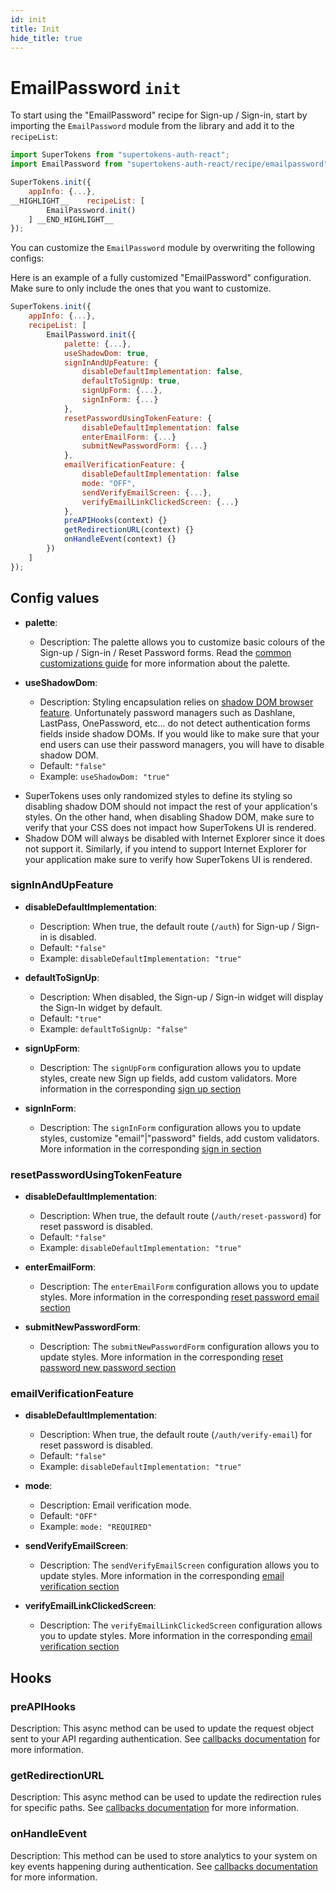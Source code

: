 ```yaml
---
id: init
title: Init
hide_title: true
---
```


# EmailPassword `init`

To start using the "EmailPassword" recipe for Sign-up / Sign-in, start by importing the `EmailPassword` module from the library and add it to the `recipeList`:

```js
import SuperTokens from "supertokens-auth-react";
import EmailPassword from "supertokens-auth-react/recipe/emailpassword";

SuperTokens.init({
    appInfo: {...},
__HIGHLIGHT__    recipeList: [
        EmailPassword.init()
    ] __END_HIGHLIGHT__
});
```

You can customize the `EmailPassword` module by overwriting the following configs:



Here is an example of a fully customized "EmailPassword" configuration. Make sure to only include the ones that you want to customize.

```js
SuperTokens.init({
    appInfo: {...},
    recipeList: [
        EmailPassword.init({
            palette: {...},
            useShadowDom: true,
            signInAndUpFeature: {
                disableDefaultImplementation: false,
                defaultToSignUp: true,
                signUpForm: {...},
                signInForm: {...}
            },
            resetPasswordUsingTokenFeature: {
                disableDefaultImplementation: false
                enterEmailForm: {...}
                submitNewPasswordForm: {...}
            },
            emailVerificationFeature: {
                disableDefaultImplementation: false
                mode: "OFF",
                sendVerifyEmailScreen: {...},
                verifyEmailLinkClickedScreen: {...}
            },
            preAPIHooks(context) {}
            getRedirectionURL(context) {}
            onHandleEvent(context) {}
        })
    ]
});
```

## Config values

- **palette**:
    - Description: The palette allows you to customize basic colours of the Sign-up / Sign-in / Reset Password forms. Read the [common customizations guide](/docs/emailpassword/common-customizations/styling/changing-colours) for more information about the palette.

- **useShadowDom**:
    - Description: Styling encapsulation relies on <a href="https://developer.mozilla.org/en-US/docs/Web/Web_Components/Using_shadow_DOM" target="_blank" rel="noreferer noopener">shadow DOM browser feature</a>. Unfortunately password managers such as Dashlane, LastPass, OnePassword, etc... do not detect authentication forms fields inside shadow DOMs. If you would like to make sure that your end users can use their password managers, you will have to disable shadow DOM. 
    - Default: ```"false"```
    - Example: ```useShadowDom: "true"```


<div class="specialNote" style="margin-bottom: 20px">

- SuperTokens uses only randomized styles to define its styling so disabling shadow DOM  should not impact the rest of your application's styles. On the other hand, when disabling Shadow DOM, make sure to verify that your CSS does not impact how SuperTokens UI is rendered.
- Shadow DOM will always be disabled with Internet Explorer since it does not support it. Similarly, if you intend to support Internet Explorer for your application make sure to verify how SuperTokens UI is rendered.
</div>


### signInAndUpFeature

- **disableDefaultImplementation**: 
    - Description: When true, the default route (`/auth`) for Sign-up / Sign-in is disabled.
    - Default: ```"false"```
    - Example: ```disableDefaultImplementation: "true"```

- **defaultToSignUp**: 
    - Description: When disabled, the Sign-up / Sign-in widget will display the Sign-In widget by default.
    - Default: ```"true"```
    - Example: ```defaultToSignUp: "false"```


- **signUpForm**:
    - Description: The `signUpForm` configuration allows you to update styles, create new Sign up fields, add custom validators. More information in the corresponding [sign up section](./config/sign-up)

- **signInForm**:
    - Description: The `signInForm` configuration allows you to update styles, customize "email"|"password" fields, add custom validators. More information in the corresponding [sign in section](./config/sign-in)


### resetPasswordUsingTokenFeature

- **disableDefaultImplementation**: 
    - Description: When true, the default route (`/auth/reset-password`) for reset password is disabled.
    - Default: ```"false"```
    - Example: ```disableDefaultImplementation: "true"```

- **enterEmailForm**:
    - Description: The `enterEmailForm` configuration allows you to update styles. More information in the corresponding [reset password email section](./config/reset-password#enteremailform-config-values)

- **submitNewPasswordForm**:
    - Description: The `submitNewPasswordForm` configuration allows you to update styles. More information in the corresponding [reset password new password section](./config/reset-password#submitnewpasswordform-config-values)

### emailVerificationFeature

- **disableDefaultImplementation**: 
    - Description: When true, the default route (`/auth/verify-email`) for reset password is disabled.
    - Default: ```"false"```
    - Example: ```disableDefaultImplementation: "true"```

- **mode**:
    - Description: Email verification mode.
    - Default: ```"OFF"```
    - Example: ```mode: "REQUIRED"```

- **sendVerifyEmailScreen**:
    - Description: The `sendVerifyEmailScreen` configuration allows you to update styles. More information in the corresponding [email verification section](./config/email-verification#sendverifyemailscreen-config-values)

- **verifyEmailLinkClickedScreen**:
    - Description: The `verifyEmailLinkClickedScreen` configuration allows you to update styles. More information in the corresponding [email verification section](./config/email-verification#verifyemaillinkclickedscreen-config-values)


## Hooks

### preAPIHooks

Description: This async method can be used to update the request object sent to your API regarding authentication. See [callbacks documentation](./callbacks#preapihooks) for more information.

### getRedirectionURL

Description: This async method can be used to update the redirection rules for specific paths. See [callbacks documentation](./callbacks#getredirectionurl) for more information.

### onHandleEvent

Description: This method can be used to store analytics to your system on key events happening during authentication. See [callbacks documentation](./callbacks#onhandleevent) for more information.
